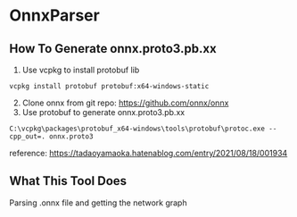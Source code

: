 # OnnxParser

## How To Generate onnx.proto3.pb.xx
1. Use vcpkg to install protobuf lib
```
vcpkg install protobuf protobuf:x64-windows-static
```
2. Clone onnx from git repo: https://github.com/onnx/onnx
3. Use protobuf to generate onnx.proto3.pb.xx
```
C:\vcpkg\packages\protobuf_x64-windows\tools\protobuf\protoc.exe --cpp_out=. onnx.proto3
```
reference: https://tadaoyamaoka.hatenablog.com/entry/2021/08/18/001934

## What This Tool Does
Parsing .onnx file and getting the network graph
